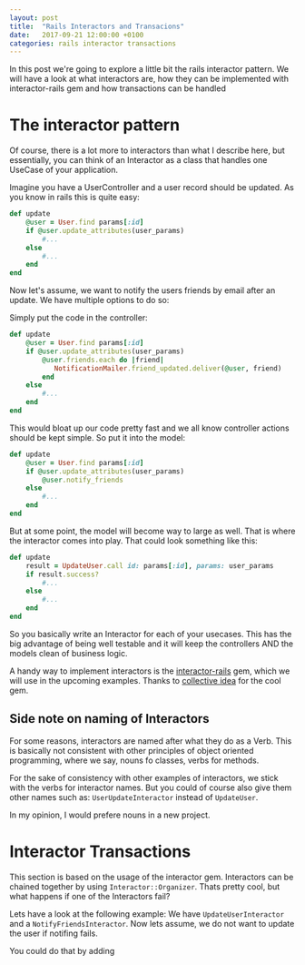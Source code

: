 ```yaml
---
layout: post
title:  "Rails Interactors and Transacions"
date:   2017-09-21 12:00:00 +0100
categories: rails interactor transactions
---
```


In this post we're going to explore a little bit the rails interactor pattern. We
will have a look at what interactors are, how they can be implemented with
interactor-rails gem and how transactions can be handled

# The interactor pattern
Of course, there is a lot more to interactors than what I describe here, but
essentially, you can think of an Interactor as a class that handles one UseCase
of your application.

Imagine you have a UserController and a user record should be updated. As you know
in rails this is quite easy:

```ruby
def update
    @user = User.find params[:id]
    if @user.update_attributes(user_params)
        #...
    else
        #...
    end
end
```

Now let's assume, we want to notify the users friends by email after an update.
We have multiple options to do so:

Simply put the code in the controller:
```ruby
def update
    @user = User.find params[:id]
    if @user.update_attributes(user_params)
        @user.friends.each do |friend|
           NotificationMailer.friend_updated.deliver(@user, friend)
        end
    else
        #...
    end
end
```

This would bloat up our code pretty fast and we all know controller actions
should be kept simple. So put it into the model:

```ruby
def update
    @user = User.find params[:id]
    if @user.update_attributes(user_params)
        @user.notify_friends
    else
        #...
    end
end
```

But at some point, the model will become way to large as well. That is where
the interactor comes into play. That could look something like this:

```ruby
def update
    result = UpdateUser.call id: params[:id], params: user_params
    if result.success?
        #...
    else
        #...
    end
end
```

So you basically write an Interactor for each of your usecases. This
has the big advantage of being well testable and it will keep the controllers
AND the models clean of business logic.

A handy way to implement interactors is the [interactor-rails](https://github.com/collectiveidea/interactor-rails) gem, which we
will use in the upcoming examples. Thanks to [collective idea](https://collectiveidea.com/) for the cool gem.

## Side note on naming of Interactors
For some reasons, interactors are named after what they do as a Verb. This
is basically not consistent with other principles of object oriented programming,
where we say, nouns fo classes, verbs for methods.

For the sake of consistency with other examples of interactors, we stick with
the verbs for interactor names. But you could of course also give them
other names such as: `UserUpdateInteractor` instead of `UpdateUser`.

In my opinion, I would prefere nouns in a new project.

# Interactor Transactions
This section is based on the usage of the interactor gem. 
Interactors can be chained together by using `Interactor::Organizer`. Thats pretty cool, but what happens
if one of the Interactors fail?

Lets have a look at the following example: We have `UpdateUserInteractor` and a `NotifyFriendsInteractor`.
Now lets assume, we do not want to update the user if notifing fails.

You could do that by adding 